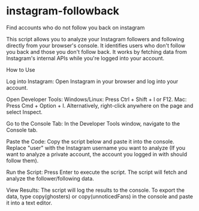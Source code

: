 # instagram-followback
Find accounts who do not follow you back on instagram

This script allows you to analyze your Instagram followers and following directly from your browser's console. It identifies users who don't follow you back and those you don't follow back. It works by fetching data from Instagram's internal APIs while you're logged into your account.

How to Use

Log into Instagram:
Open Instagram in your browser and log into your account.

Open Developer Tools:
Windows/Linux: Press Ctrl + Shift + I or F12.
Mac: Press Cmd + Option + I.
Alternatively, right-click anywhere on the page and select Inspect.

Go to the Console Tab:
In the Developer Tools window, navigate to the Console tab.

Paste the Code:
Copy the script below and paste it into the console. Replace "user" with the Instagram username you want to analyze (If you want to analyze a private account, the account you logged in with should follow them).

Run the Script:
Press Enter to execute the script. The script will fetch and analyze the follower/following data.

View Results:
The script will log the results to the console.
To export the data, type copy(ghosters) or copy(unnoticedFans) in the console and paste it into a text editor.
